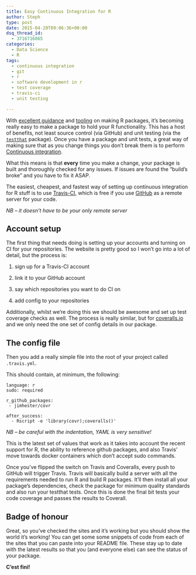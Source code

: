 ```yaml
---
title: Easy Continuous Integration for R
author: Steph
type: post
date: 2015-04-20T09:06:36+00:00
dsq_thread_id:
  - 3716716865
categories:
  - Data Science
  - R
tags:
  - continuous integration
  - git
  - r
  - software development in r
  - test coverage
  - travis-ci
  - unit testing

---
```

With [excellent guidance][1] and [tooling][2] on making R packages, it&#8217;s becoming really easy to make a package to hold your R functionality. This has a host of benefits, not least source control (via GitHub) and unit testing (via the [`testthat`][3] package). Once you have a package and unit tests, a great way of making sure that as you change things you don&#8217;t break them is to perform [Continuous integration][4].

What this means is that **every** time you make a change, your package is built and thoroughly checked for any issues. If issues are found the &#8220;build&#8217;s broke&#8221; and you have to fix it ASAP.

The easiest, cheapest, and fastest way of setting up continuous integration for R stuff is to use [Travis-CI][5], which is free if you use [GitHub][6] as a remote server for your code.
  
_NB &#8211; it doesn&#8217;t have to be your only remote server_

<!--more-->

## Account setup

The first thing that needs doing is setting up your accounts and turning on CI for your repositories. The website is pretty good so I won&#8217;t go into a lot of detail, but the process is:
   
1. sign up for a Travis-CI account
   
2. link it to your GitHub account
   
3. say which repositories you want to do CI on
   
4. add config to your repositories

Additionally, whilst we&#8217;re doing this we should be awesome and set up test coverage checks as well. The process is really similar, but for [coveralls.io][7] and we only need the one set of config details in our package.

## The config file

Then you add a really simple file into the root of your project called `.travis.yml`.

This should contain, at minimum, the following:

    language: r
    sudo: required
    
    r_github_packages:
     - jimhester/covr
    
    after_success:
      - Rscript -e 'library(covr);coveralls()'
    

_NB &#8211; be careful with the indentation, YAML is very sensitive!_

This is the latest set of values that work as it takes into account the recent support for R, the ability to reference github packages, and also Travis&#8217; move towards docker containers which don&#8217;t accept sudo commands.

Once you&#8217;ve flipped the switch on Travis and Coveralls, every push to GitHub will trigger Travis. Travis will basically build a server with all the requirements needed to run R and build R packages. It&#8217;ll then install all your package&#8217;s dependencies, check the package for minimum quality standards and also run your testthat tests. Once this is done the final bit tests your code coverage and passes the results to Coverall.

## Badge of honour

Great, so you&#8217;ve checked the sites and it&#8217;s working but you should show the world it&#8217;s working! You can get some some snippets of code from each of the sites that you can paste into your README file. These stay up to date with the latest results so that you (and everyone else) can see the status of your package.

**C&#8217;est fini!**

 [1]: http://r-pkgs.had.co.nz/
 [2]: http://cran.r-project.org/web/packages/devtools/
 [3]: http://cran.r-project.org/web/packages/testthat/
 [4]: http://www.thoughtworks.com/continuous-integration
 [5]: https://travis-ci.com/
 [6]: http://github.com
 [7]: https://coveralls.io/